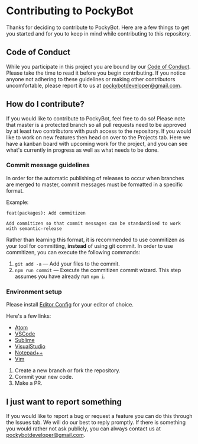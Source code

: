 # Contributing to PockyBot

Thanks for deciding to contribute to PockyBot. Here are a few things to get you started and for you to keep in mind while contributing to this repository.

## Code of Conduct

While you participate in this project you are bound by our [Code of Conduct](https://github.com/GlobalX/pockybot/blob/master/CODE_OF_CONDUCT.md). Please take the time to read it before you begin contributing. If you notice anyone not adhering to these guidelines or making other contributors uncomfortable, please report it to us at pockybotdeveloper@gmail.com.

## How do I contribute?

If you would like to contribute to PockyBot, feel free to do so! Please note that master is a protected branch so all pull requests need to be approved by at least two contributors with push access to the repository. If you would like to work on new features then head on over to the Projects tab. Here we have a kanban board with upcoming work for the project, and you can see what's currently in progress as well as what needs to be done.

### Commit message guidelines

In order for the automatic publishing of releases to occur when branches are merged to master, commit messages must be formatted in a specific format.

Example:
```
feat(packages): Add commitizen

Add commitizen so that commit messages can be standardised to work with semantic-release
```

Rather than learning this format, it is recommended to use commitizen as your tool for committing, **instead** of using git commit. In order to use commitizen, you can execute the following commands:
1. ```git add -a``` — Add your files to the commit.
2. ```npm run commit``` — Execute the commitizen commit wizard. This step assumes you have already run `npm i`.


### Environment setup

Please install [Editor Config](http://editorconfig.org/) for your editor of choice.

Here's a few links:

* [Atom](https://atom.io/packages/editorconfig)
* [VSCode](https://marketplace.visualstudio.com/items?itemName=EditorConfig.EditorConfig)
* [Sublime](https://packagecontrol.io/packages/EditorConfig)
* [VisualStudio](https://github.com/editorconfig/editorconfig-visualstudio)
* [Notepad++](https://github.com/editorconfig/editorconfig-notepad-plus-plus)
* [Vim](https://www.vim.org/scripts/script.php?script_id=3934)

1. Create a new branch or fork the repository.
1. Commit your new code.
1. Make a PR.

## I just want to report something

If you would like to report a bug or request a feature you can do this through the Issues tab. We will do our best to reply promptly. If there is something you would rather not ask publicly, you can always contact us at pockybotdeveloper@gmail.com.
